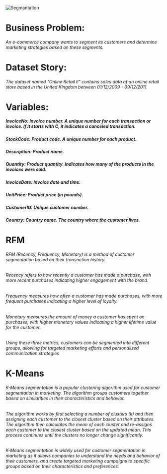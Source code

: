 ![Segmantation](https://entrepreneurhandbook.co.uk/wp-content/uploads/2015/08/Segmenting-a-market.jpg.webp)

# Business Problem:
######  An e-commerce company wants to segment its customers and determine marketing strategies based on these segments.

# Dataset Story:
###### The dataset named "Online Retail II" contains sales data of an online retail store based in the United Kingdom between 01/12/2009 - 09/12/2011.

# Variables:
##### InvoiceNo: Invoice number. A unique number for each transaction or invoice. If it starts with C, it indicates a canceled transaction.
##### StockCode: Product code. A unique number for each product.
##### Description: Product name.
##### Quantity: Product quantity. Indicates how many of the products in the invoices were sold.
##### InvoiceDate: Invoice date and time.
##### UnitPrice: Product price (in pounds).
##### CustomerID: Unique customer number.
##### Country: Country name. The country where the customer lives.

# RFM 
###### RFM (Recency, Frequency, Monetary) is a method of customer segmentation based on their transaction history.
###### Recency refers to how recently a customer has made a purchase, with more recent purchases indicating higher engagement with the brand.
###### Frequency measures how often a customer has made purchases, with more frequent purchases indicating a higher level of loyalty.
###### Monetary measures the amount of money a customer has spent on purchases, with higher monetary values indicating a higher lifetime value for the customer.
###### Using these three metrics, customers can be segmented into different groups, allowing for targeted marketing efforts and personalized communication strategies
# K-Means
###### K-Means segmentation is a popular clustering algorithm used for customer segmentation in marketing. The algorithm groups customers together based on similarities in their characteristics and behavior.
###### The algorithm works by first selecting a number of clusters (k) and then assigning each customer to the closest cluster based on their attributes. The algorithm then calculates the mean of each cluster and re-assigns each customer to the closest cluster based on the updated mean. This process continues until the clusters no longer change significantly.
###### K-Means segmentation is widely used for customer segmentation in marketing as it allows companies to understand the needs and behavior of their customers, and create targeted marketing campaigns to specific groups based on their characteristics and preferences.

